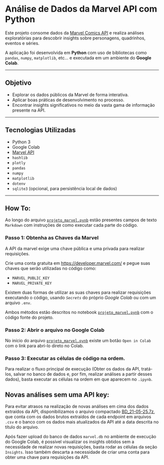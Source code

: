 #  Análise de Dados da Marvel API com Python

Este projeto consome dados da [Marvel Comics API](https://developer.marvel.com/) e realiza análises exploratórias para descobrir insights sobre personagens, quadrinhos, eventos e séries.

A aplicação foi desenvolvida em **Python** com uso de bibliotecas como `pandas`, `numpy`, `matplotlib`, etc... e executada em um ambiente do **Google Colab**.

---

##  Objetivo

- Explorar os dados públicos da Marvel de forma interativa.
- Aplicar boas práticas de desenvolvimento no processo.
- Encontrar insights significativos no meio da vasta gama de informação presente na API.

---

##  Tecnologias Utilizadas

- Python 3
- Google Colab
- [Marvel API](https://developer.marvel.com/)
- `hashlib`
- `plotly`
- `pandas`
- `numpy`
- `matplotlib`
- `dotenv`
- `sqlite3` (opcional, para persistência local de dados)


---

##  How To:
Ao longo do arquivo [`projeto_marvel.pynb`](projeto_marvel.ipynb) estão presentes campos de texto `Markdown` com instruções de como executar cada parte do código.

### Passo 1: Obtenha as Chaves da Marvel
A API da marvel exige uma chave pública e uma privada para realizar requisições.

Crie uma conta gratuita em https://developer.marvel.com/ e pegue suas chaves que serão utilizadas no código como:

- `MARVEL_PUBLIC_KEY`
- `MARVEL_PRIVATE_KEY`

Existem duas formas de utilizar as suas chaves para realizar requisições executando o código, usando <i/>`Secrets`</i> do próprio <i/>Google Colab</i> ou com um arquivo `.env`.

Ambos métodos estão descritos no notebook [`projeto_marvel.pynb`](projeto_marvel.ipynb) com o código fonte do projeto.

### Passo 2: Abrir o arquivo no Google Colab
No início do arquivo [`projeto_marvel.pynb`](projeto_marvel.ipynb) existe um botão `Open in Colab` com o link para abrí-lo direto no Colab.

### Passo 3: Executar as células de código na ordem.
Para realizar o fluxo principal de execução (Obter os dados da API, tratá-los, salvar no banco de dados e, por fim, realizar análises a partir desses dados), basta executar as células na ordem em que aparecem no `.ipynb`.

## Novas análises sem uma API key:
Para evitar atrasos na realização de novas análises em cima dos dados extraídos da API, disponibilizamos o arquivo compactado [BD_21-05-25.7z](BD_21-05-25.7z), que conta com os dados brutos extraídos de cada endpoint em arquivos `.csv`  e o banco com os dados mais atualizados da API até a data descrita no título do arquivo.

Após fazer upload do banco de dados `marvel.db` no ambiente de execução do Google Colab, é possível visualizar os insights obtidos sem a necessidade de realizar novas requisições, basta rodar as células da seção `Insights`. Isso também descarta a necessidade de criar uma conta para obter uma chave para requisições da API.

